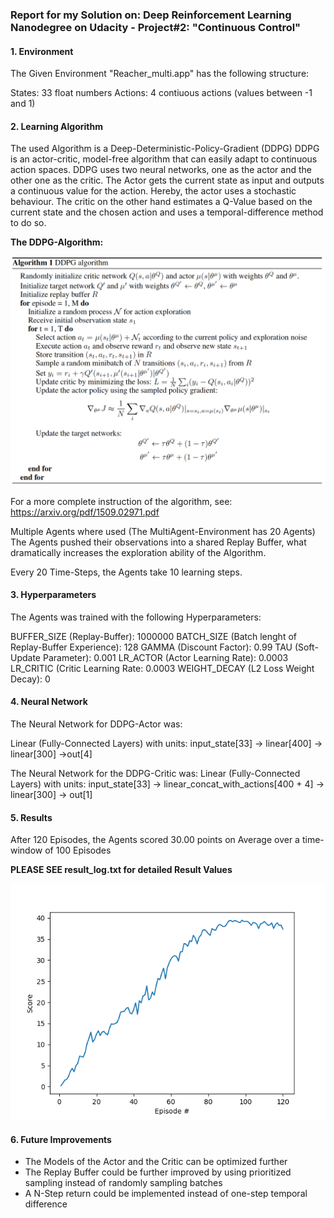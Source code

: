 ### Report for my Solution on: Deep Reinforcement Learning Nanodegree on Udacity - Project#2: "Continuous Control"

#### 1. Environment
The Given Environment "Reacher_multi.app" has the following structure:

States: 33 float numbers
Actions: 4 contiuous actions (values between -1 and 1)


#### 2. Learning Algorithm
The used Algorithm is a Deep-Deterministic-Policy-Gradient (DDPG)
DDPG is an actor-critic, model-free algorithm that can easily adapt to continuous action spaces.
DDPG uses two neural networks, one as the actor and the other one as the critic. The Actor gets the current state as input and outputs a continuous value for the action. Hereby, the actor uses a stochastic behaviour. The critic on the other hand estimates a Q-Value based on the current state and the chosen action and uses a temporal-difference method to do so. 

<b>The DDPG-Algorithm:</b>

![alt text](./ddpg_algorithm.png)

For a more complete instruction of the algorithm, see: https://arxiv.org/pdf/1509.02971.pdf

Multiple Agents where used (The MultiAgent-Environment has 20 Agents)
The Agents pushed their observations into a shared Replay Buffer, what dramatically increases the exploration ability of the Algorithm.

Every 20 Time-Steps, the Agents take 10 learning steps. 

#### 3. Hyperparameters
The Agents was trained with the following Hyperparameters:

BUFFER_SIZE (Replay-Buffer): 1000000
BATCH_SIZE (Batch lenght of Replay-Buffer Experience): 128
GAMMA (Discount Factor): 0.99
TAU (Soft-Update Parameter): 0.001
LR_ACTOR (Actor Learning Rate): 0.0003
LR_CRITIC (Critic Learning Rate: 0.0003
WEIGHT_DECAY (L2 Loss Weight Decay): 0


#### 4. Neural Network
The Neural Network for DDPG-Actor was:

Linear (Fully-Connected Layers) with units:
input_state[33] -> linear[400] -> linear[300] ->out[4]

The Neural Network for the DDPG-Critic was:
Linear (Fully-Connected Layers) with units:
input_state[33] -> linear_concat_with_actions[400 + 4] -> linear[300] -> out[1]



#### 5. Results
After 120 Episodes, the Agents scored 30.00 points on Average over a time-window of 100 Episodes

<b>PLEASE SEE result_log.txt for detailed Result Values</b>

![alt text](./scores_figure.png)


#### 6. Future Improvements
- The Models of the Actor and the Critic can be optimized further
- The Replay Buffer could be further improved by using prioritized sampling instead of randomly sampling batches
- A N-Step return could be implemented instead of one-step temporal difference